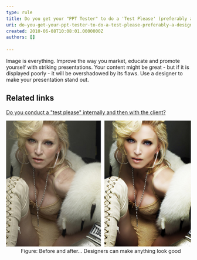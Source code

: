 ```yaml
---
type: rule
title: Do you get your "PPT Tester" to do a 'Test Please' (preferably a designer)?
uri: do-you-get-your-ppt-tester-to-do-a-test-please-preferably-a-designer
created: 2010-06-08T10:08:01.0000000Z
authors: []

---
```


 Image is everything. Improve the way you market, educate and promote yourself with striking presentations. Your content might be great - but if it is displayed poorly - it will be overshadowed by its flaws. Use a designer to make your presentation stand out. <br> 
## Related links

[Do you conduct a "test please" internally and then with the client?](/_layouts/15/FIXUPREDIRECT.ASPX?WebId=3dfc0e07-e23a-4cbb-aac2-e778b71166a2&TermSetId=07da3ddf-0924-4cd2-a6d4-a4809ae20160&TermId=d66a9404-2ca9-4d19-ad6c-df1618b4fc28)
<dl>    <dt><img class="ms-rteCustom-ImageArea" src="before_after.jpg" alt=""> </dt>
    <dd class="ms-rteCustom-FigureNormal">Figure: Before and after... Designers can make anything look good </dd>
    <dd></dd>
</dl>
